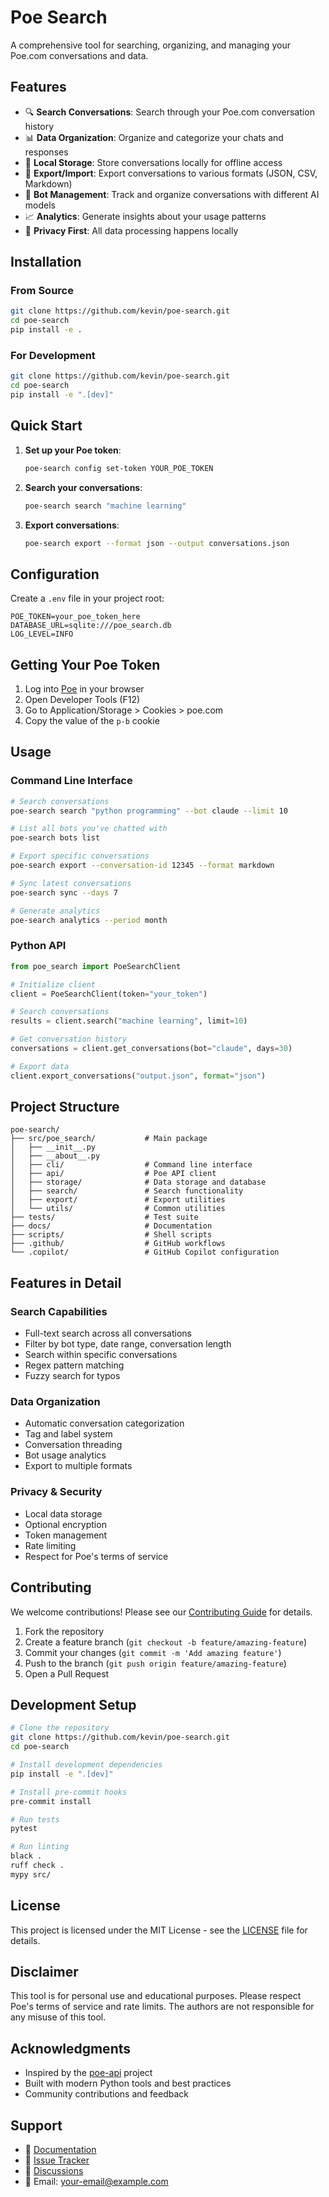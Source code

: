 # Poe Search

A comprehensive tool for searching, organizing, and managing your Poe.com conversations and data.

## Features

- 🔍 **Search Conversations**: Search through your Poe.com conversation history
- 📊 **Data Organization**: Organize and categorize your chats and responses
- 💾 **Local Storage**: Store conversations locally for offline access
- 🔄 **Export/Import**: Export conversations to various formats (JSON, CSV, Markdown)
- 🤖 **Bot Management**: Track and organize conversations with different AI models
- 📈 **Analytics**: Generate insights about your usage patterns
- 🔐 **Privacy First**: All data processing happens locally

## Installation

### From Source

```bash
git clone https://github.com/kevin/poe-search.git
cd poe-search
pip install -e .
```

### For Development

```bash
git clone https://github.com/kevin/poe-search.git
cd poe-search
pip install -e ".[dev]"
```

## Quick Start

1. **Set up your Poe token**:
   ```bash
   poe-search config set-token YOUR_POE_TOKEN
   ```

2. **Search your conversations**:
   ```bash
   poe-search search "machine learning"
   ```

3. **Export conversations**:
   ```bash
   poe-search export --format json --output conversations.json
   ```

## Configuration

Create a `.env` file in your project root:

```env
POE_TOKEN=your_poe_token_here
DATABASE_URL=sqlite:///poe_search.db
LOG_LEVEL=INFO
```

## Getting Your Poe Token

1. Log into [Poe](https://poe.com) in your browser
2. Open Developer Tools (F12)
3. Go to Application/Storage > Cookies > poe.com
4. Copy the value of the `p-b` cookie

## Usage

### Command Line Interface

```bash
# Search conversations
poe-search search "python programming" --bot claude --limit 10

# List all bots you've chatted with
poe-search bots list

# Export specific conversations
poe-search export --conversation-id 12345 --format markdown

# Sync latest conversations
poe-search sync --days 7

# Generate analytics
poe-search analytics --period month
```

### Python API

```python
from poe_search import PoeSearchClient

# Initialize client
client = PoeSearchClient(token="your_token")

# Search conversations
results = client.search("machine learning", limit=10)

# Get conversation history
conversations = client.get_conversations(bot="claude", days=30)

# Export data
client.export_conversations("output.json", format="json")
```

## Project Structure

```
poe-search/
├── src/poe_search/           # Main package
│   ├── __init__.py
│   ├── __about__.py
│   ├── cli/                  # Command line interface
│   ├── api/                  # Poe API client
│   ├── storage/              # Data storage and database
│   ├── search/               # Search functionality
│   ├── export/               # Export utilities
│   └── utils/                # Common utilities
├── tests/                    # Test suite
├── docs/                     # Documentation
├── scripts/                  # Shell scripts
├── .github/                  # GitHub workflows
└── .copilot/                 # GitHub Copilot configuration
```

## Features in Detail

### Search Capabilities
- Full-text search across all conversations
- Filter by bot type, date range, conversation length
- Search within specific conversations
- Regex pattern matching
- Fuzzy search for typos

### Data Organization
- Automatic conversation categorization
- Tag and label system
- Conversation threading
- Bot usage analytics
- Export to multiple formats

### Privacy & Security
- Local data storage
- Optional encryption
- Token management
- Rate limiting
- Respect for Poe's terms of service

## Contributing

We welcome contributions! Please see our [Contributing Guide](CONTRIBUTING.md) for details.

1. Fork the repository
2. Create a feature branch (`git checkout -b feature/amazing-feature`)
3. Commit your changes (`git commit -m 'Add amazing feature'`)
4. Push to the branch (`git push origin feature/amazing-feature`)
5. Open a Pull Request

## Development Setup

```bash
# Clone the repository
git clone https://github.com/kevin/poe-search.git
cd poe-search

# Install development dependencies
pip install -e ".[dev]"

# Install pre-commit hooks
pre-commit install

# Run tests
pytest

# Run linting
black .
ruff check .
mypy src/
```

## License

This project is licensed under the MIT License - see the [LICENSE](LICENSE) file for details.

## Disclaimer

This tool is for personal use and educational purposes. Please respect Poe's terms of service and rate limits. The authors are not responsible for any misuse of this tool.

## Acknowledgments

- Inspired by the [poe-api](https://github.com/ading2210/poe-api) project
- Built with modern Python tools and best practices
- Community contributions and feedback

## Support

- 📖 [Documentation](docs/)
- 🐛 [Issue Tracker](https://github.com/kevin/poe-search/issues)
- 💬 [Discussions](https://github.com/kevin/poe-search/discussions)
- 📧 Email: your-email@example.com
